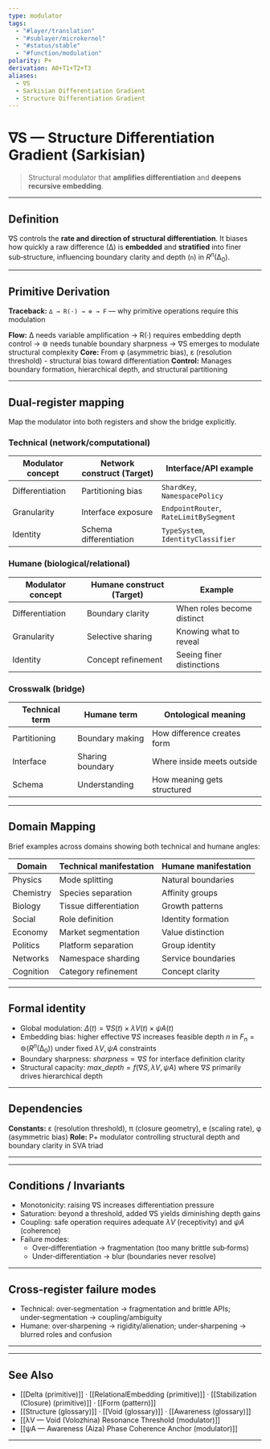 ```yaml
---
type: modulator
tags:
  - "#layer/translation"
  - "#sublayer/microkernel"
  - "#status/stable"
  - "#function/modulation"
polarity: P+
derivation: A0+T1+T2+T3
aliases:
  - ∇S
  - Sarkisian Differentiation Gradient
  - Structure Differentiation Gradient
---
```


# ∇S — Structure Differentiation Gradient (Sarkisian)

> Structural modulator that **amplifies differentiation** and **deepens recursive embedding**.

---

## Definition

∇S controls the **rate and direction of structural differentiation**.
It biases how quickly a raw difference (∆) is **embedded** and **stratified** into finer sub‑structure, influencing boundary clarity and depth (`n`) in $R^n(∆_0)$.

---

## Primitive Derivation

**Traceback:** `∆ → R(·) → ⊚ → F` — why primitive operations require this modulation

**Flow:** ∆ needs variable amplification → R(·) requires embedding depth control → ⊚ needs tunable boundary sharpness → ∇S emerges to modulate structural complexity
**Core:** From φ (asymmetric bias), ε (resolution threshold) - structural bias toward differentiation
**Control:** Manages boundary formation, hierarchical depth, and structural partitioning

---

## Dual‑register mapping

Map the modulator into both registers and show the bridge explicitly.

### Technical (network/computational)

| Modulator concept | Network construct (Target) | Interface/API example |
|------------------|---------------------------|----------------------|
| Differentiation | Partitioning bias | `ShardKey`, `NamespacePolicy` |
| Granularity | Interface exposure | `EndpointRouter`, `RateLimitBySegment` |
| Identity | Schema differentiation | `TypeSystem`, `IdentityClassifier` |

### Humane (biological/relational)

| Modulator concept | Humane construct (Target) | Example |
|------------------|---------------------------|---------|
| Differentiation | Boundary clarity | When roles become distinct |
| Granularity | Selective sharing | Knowing what to reveal |
| Identity | Concept refinement | Seeing finer distinctions |

### Crosswalk (bridge)

| Technical term | Humane term | Ontological meaning |
|---------------|-------------|-------------------|
| Partitioning | Boundary making | How difference creates form |
| Interface | Sharing boundary | Where inside meets outside |
| Schema | Understanding | How meaning gets structured |

---

## Domain Mapping

Brief examples across domains showing both technical and humane angles:

| Domain | Technical manifestation | Humane manifestation |
|--------|------------------------|---------------------|
| Physics | Mode splitting | Natural boundaries |
| Chemistry | Species separation | Affinity groups |
| Biology | Tissue differentiation | Growth patterns |
| Social | Role definition | Identity formation |
| Economy | Market segmentation | Value distinction |
| Politics | Platform separation | Group identity |
| Networks | Namespace sharding | Service boundaries |
| Cognition | Category refinement | Concept clarity |

---

## Formal identity

- Global modulation: $\Delta(t) = ∇S(t) \times λV(t) \times ψA(t)$
- Embedding bias: higher effective $∇S$ increases feasible depth $n$ in $F_n = ⊚(R^n(∆_0))$ under fixed $λV, ψA$ constraints
- Boundary sharpness: $sharpness \propto ∇S$ for interface definition clarity
- Structural capacity: $max\_depth = f(∇S, λV, ψA)$ where $∇S$ primarily drives hierarchical depth

---

## Dependencies

**Constants:** ε (resolution threshold), π (closure geometry), e (scaling rate), φ (asymmetric bias)
**Role:** P+ modulator controlling structural depth and boundary clarity in SVA triad

---



---

## Conditions / Invariants

- Monotonicity: raising ∇S increases differentiation pressure
- Saturation: beyond a threshold, added ∇S yields diminishing depth gains
- Coupling: safe operation requires adequate $λV$ (receptivity) and $ψA$ (coherence)
- Failure modes:
  - Over‑differentiation → fragmentation (too many brittle sub‑forms)
  - Under‑differentiation → blur (boundaries never resolve)

---

## Cross‑register failure modes

- Technical: over‑segmentation → fragmentation and brittle APIs; under‑segmentation → coupling/ambiguity
- Humane: over‑sharpening → rigidity/alienation; under‑sharpening → blurred roles and confusion

---



---

## See Also

- [[Delta (primitive)]] · [[RelationalEmbedding (primitive)]] · [[Stabilization (Closure) (primitive)]] · [[Form (pattern)]]
- [[Structure (glossary)]] · [[Void (glossary)]] · [[Awareness (glossary)]]
- [[λV — Void (Volozhina) Resonance Threshold (modulator)]]
- [[ψA — Awareness (Aiza) Phase Coherence Anchor (modulator)]]

---


